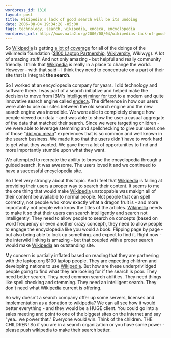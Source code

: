 ```yaml
--- 
wordpress_id: 1318
layout: post
title: Wikipedia's lack of good search will be its undoing
date: 2006-08-04 19:34:28 -05:00
tags: technology, search, wikipedia, endeca, encyclopedia
wordpress_url: http://www.nata2.org/2006/08/04/wikipedias-lack-of-good-search-will-be-its-undoing/
---
```

So <a href="http://www.wikipedia.com">Wikipedia</a> is getting <a href="http://www.andycarvin.com/archives/2006/08/jimmy_wales_announce.html">a lot of</a> <a href="http://www.boingboing.net/2006/08/04/whats_next_for_wikip.html">coverage</a> for all of the doings of the wikimedia foundation (<a href="http://laptop.org/">$100 Laptop Partnership</a>, <a href="http://en.wikibooks.org/wiki/Wikiversity">Wikiversity</a>, Wikiwyg). A lot of amazing stuff. And not only amazing - but helpful and really community friendly. I think that <a href="http://www.wikipedia.com">Wikipedia</a> is really in a place to change the world. However - with that said - I think they need to concentrate on a part of their site that is integral:<strong> the search</strong>.

So I worked at an encyclopedia company for years. I did technology and software there. I was part of a search initiative and helped make the decision to move from IBM's <a href="http://www-306.ibm.com/software/data/iminer/">intelligent miner for text</a> to a modern and quite innovative search engine called <a href="http://endeca.com/">endeca</a>. The difference in how our users were able to use our sites between the old search engine and the new search engine was incredible. We were able to completely change how people viewed our data - and was able to show the user a casual aggregate of the data that matched their search. Since we were targetting children - we were able to leverage stemming and spellchecking to give our users one of those "<a href="http://www.google.com/search?q=amaizng+grace">did you mean</a>" experiences that is so common and well known in the search business. We made it so that the users didn't have to work hard to get what they wanted. We gave them a lot of opportunities to find and more importantly stumble upon what they want.

We attempted to recreate the ability to browse the encyclopedia through a guided search. It was awesome. The users loved it and we continued to have a successful encyclopedia site.

So I feel very strongly about this topic. And i feel that <a href="http://www.wikipedia.com">Wikipedia</a> is failing at providing their users a proper way to search their content. It seems to me the one thing that would make <a href="http://www.wikipedia.com">Wikipedia</a> unstoppable was makign all of their content be available to normal people. Not people that can spell correctly, not people who know exactly what a dragon fruit is - and more importantly not people who know the titles of the articles. <a href="http://www.wikipedia.com">Wikipedia</a> needs to make it so that their users can search intelligently and search not intelligently. They need to allow people to search on concepts (based on word frequency or even another crazy concept), they need to allow people to engage the encyclopedia like you would a book. Flipping page by page - but also being able to look up something. and expect to find it. Right now - the interwiki linking is amazing - but that coupled with a proper search would make <a href="http://www.wikipedia.com">Wikipedia</a> an outstanding site.

My concern is partially inflated based on reading that they are partnering with the laptop.org $100 laptop people. They are expecting children and developing nations to use <a href="http://www.wikipedia.com">Wikipedia</a>. But how are these underprivlidged people going to find what they are looking for if the search is poor. They need better search. They need common search abilities. They need things like spell checking and stemming. They need an intelligent search. They don't need what <a href="http://www.wikipedia.com">Wikipedia</a> current is offering.

So why doesn't a search company offer up some servers, licenses and implementation as a donation to wikipedia? We can all see how it would better everything - and they would be a HUGE client. You could go into a sales meeting and point to one of the biggest sites on the internet and say "yea.. we power that." Everyone would win. Think of the children. THE CHILDREN!
So if you are in a search organization or you have some power - please push wikipedia to make their search better.
